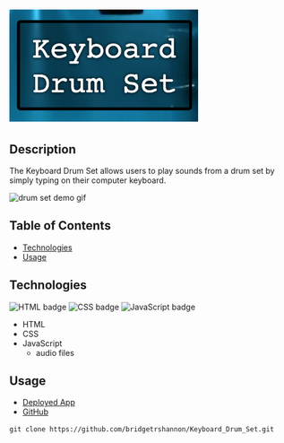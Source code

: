 # <img alt="drum set logo" src="./assets/logo.png" height="200px">

## Description

The Keyboard Drum Set allows users to play sounds from a drum set by simply typing on their computer keyboard.

<img alt="drum set demo gif" float="left" src="./assets/drumsetDemo.gif" height="400px">

## Table of Contents

- [Technologies](#technologies)
- [Usage](#usage)

## Technologies

<img float="left" alt="HTML badge" src="https://img.shields.io/badge/HTML-50%25-orange">
<img float="left" alt="CSS badge" src="https://img.shields.io/badge/CSS-26%25-blueviolet">
<img float="left" alt="JavaScript badge" src="https://img.shields.io/badge/JavaScript-24%25-yellow">

- HTML
- CSS
- JavaScript
  - audio files

## Usage

- [Deployed App](https://bridgetrshannon.github.io/Keyboard_Drum_Set/)
- [GitHub](https://github.com/bridgetrshannon/Keyboard_Drum_Set)

```
git clone https://github.com/bridgetrshannon/Keyboard_Drum_Set.git
```
